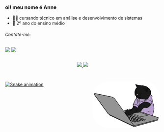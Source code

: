 ### oi! meu nome é Anne

- 👩‍💻 cursando técnico em análise e desenvolvimento de sistemas
- 📖 2º ano do ensino médio
</div>
    <h6> Contate-me: </h6>
  <div>    
  <a href = "mailto: anneestherlf10@gmail.com"><img src="https://img.shields.io/badge/-Gmail-%23333?style=for-the-badge&logo=gmail&logoColor=white" target="_blank"></a>
    <a href="https://instagram.com/anneestherlf" target="_blank"><img src="https://img.shields.io/badge/-Instagram-%23E4405F?style=for-the-badge&logo=instagram&logoColor=white" target="_blank"></a>

##

<div align="center">
  <a href="https://github.com/anneestherlf">
  <img height="180em" src="https://github-readme-stats.vercel.app/api?username=anneestherlf&show_icons=true&theme=nightowl&include_all_commits=true&count_private=true"/>
  <img height="130em" src="https://github-readme-stats.vercel.app/api/top-langs/?username=anneestherlf&layout=compact&langs_count=7&theme=nightowl"/>
</div>
    
##
    
  <div style="display: inline_block"><br>
     <img align="right" alt="coding-cat" src="https://raw.githubusercontent.com/HolyZheng/holyZheng-blog/master/images/coding.gif" height="150" style="border-radius:50px;"
    
  ![Snake animation](https://github.com/anneestherlf/anneestherlf/blob/output/github-contribution-grid-snake.svg)
    
</div>
